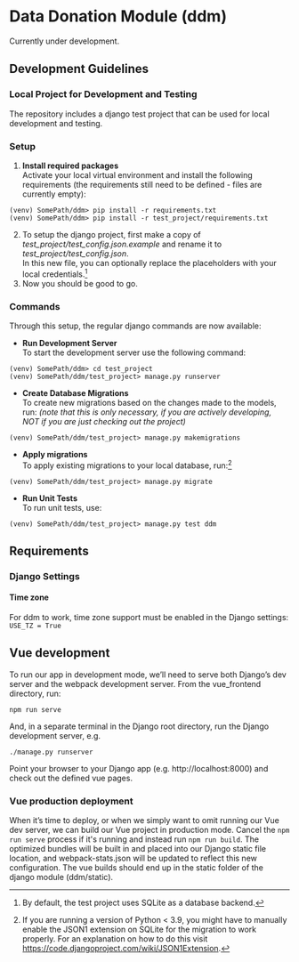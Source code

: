 # Data Donation Module (ddm)
Currently under development.

## Development Guidelines
### Local Project for Development and Testing
The repository includes a django test project that can be used for local development and testing.

### Setup

1. **Install required packages** \
Activate your local virtual environment and install the following requirements
(the requirements still need to be defined - files are currently empty):
```
(venv) SomePath/ddm> pip install -r requirements.txt
(venv) SomePath/ddm> pip install -r test_project/requirements.txt
```
2. To setup the django project, first make a copy of *test_project/test_config.json.example* and rename it to *test_project/test_config.json*. \
In this new file, you can optionally replace the placeholders with your local credentials.[^1]
3. Now you should be good to go.


### Commands
Through this setup, the regular django commands are now available:

- **Run Development Server** \
To start the development server use the following command:
```
(venv) SomePath/ddm> cd test_project
(venv) SomePath/ddm/test_project> manage.py runserver
```
- **Create Database Migrations** \
To create new migrations based on the changes made to the models, run: *(note that this is only necessary, if you are actively developing, NOT if you are just checking out the project)*
```
(venv) SomePath/ddm/test_project> manage.py makemigrations
```

- **Apply migrations** \
To apply existing migrations to your local database, run:[^2]
```
(venv) SomePath/ddm/test_project> manage.py migrate
```
- **Run Unit Tests** \
To run unit tests, use:
```
(venv) SomePath/ddm/test_project> manage.py test ddm
```


## Requirements

### Django Settings

#### Time zone
For ddm to work, time zone support must be enabled in the Django settings: 
`USE_TZ = True`

[^1]: By default, the test project uses SQLite as a database backend. 

[^2]: If you are running a version of Python < 3.9, you might have to manually 
enable the JSON1 extension on SQLite for the migration to work properly. For an 
explanation on how to do this visit https://code.djangoproject.com/wiki/JSON1Extension.

## Vue development
To run our app in development mode, we’ll need to serve both Django’s dev server and the webpack development server. From the vue_frontend directory, run:
```
npm run serve
```
And, in a separate terminal in the Django root directory, run the Django development server, e.g.
```
./manage.py runserver
```
Point your browser to your Django app (e.g. http://localhost:8000) and check out the defined vue pages.

### Vue production deployment
When it’s time to deploy, or when we simply want to omit running our Vue dev server, we can build our Vue project in production mode. Cancel the `npm run serve` process if it's running and instead run `npm run build`. 
The optimized bundles will be built in and placed into our Django static file location, and webpack-stats.json will be updated to reflect this new configuration. The vue builds should end up in the static folder of the django module (ddm/static).